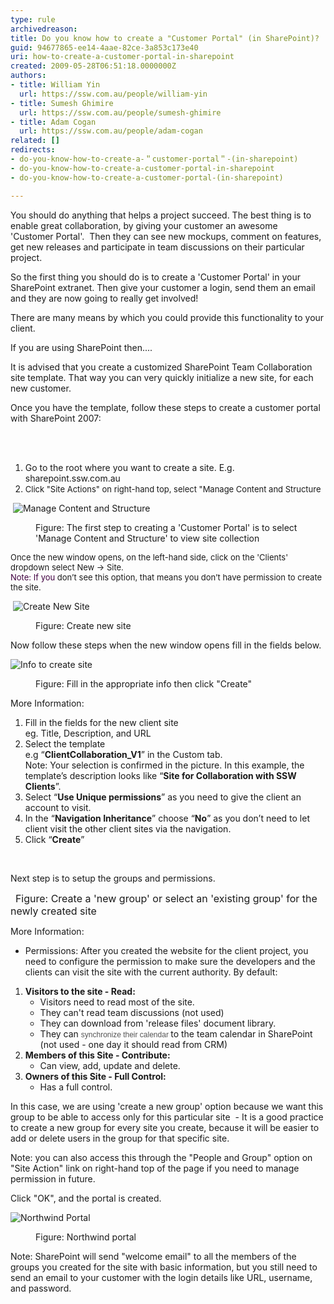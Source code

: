 ```yaml
---
type: rule
archivedreason: 
title: Do you know how to create a "Customer Portal" (in SharePoint)?
guid: 94677865-ee14-4aae-82ce-3a853c173e40
uri: how-to-create-a-customer-portal-in-sharepoint
created: 2009-05-28T06:51:18.0000000Z
authors:
- title: William Yin
  url: https://ssw.com.au/people/william-yin
- title: Sumesh Ghimire
  url: https://ssw.com.au/people/sumesh-ghimire
- title: Adam Cogan
  url: https://ssw.com.au/people/adam-cogan
related: []
redirects:
- do-you-know-how-to-create-a-＂customer-portal＂-(in-sharepoint)
- do-you-know-how-to-create-a-customer-portal-in-sharepoint
- do-you-know-how-to-create-a-customer-portal-(in-sharepoint)

---
```




  <p>​You should do anything that helps a project succeed. The best thing is to enable great collaboration, by giving your customer an awesome 'Customer Portal'.  Then they can see new mockups, comment on features, get new releases and participate in team discussions on their particular project.<br></p>
<p>So the first thing you should do is to create a 'Customer Portal' in your SharePoint extranet. Then give your customer a login, send them an email and they are now going to really get involved!</p>
<p>There are many means by which you could provide this functionality to your client. </p>
<p>If you are using SharePoint then....</p>
<p>It is advised that you create a customized SharePoint Team Collaboration site template. That way you can very quickly initialize a new site, for each new customer.</p>
<p>Once you have the template, follow these steps to create a customer portal with SharePoint 2007:</p>

<br><excerpt class='endintro'></excerpt><br>
<ol><li>Go to the root where you want to create a site. E.g. sharepoint.ssw.com.au</li><li>
      <font size="2">Click "Site Actions" on right-hand top, select "Manage Content and Structure</font> </li></ol><dl class="goodImage"><dt><p> <img border="0" src="ManageContentAndStructure.jpg" alt="Manage Content and Structure" style="border-width:0px;border-style:solid;" /></p></dt><dt></dt><dd>Figure: The first step to creating a 'Customer Portal' is to select 'Manage Content and Structure' to view site collection </dd></dl><p>
   <font size="2">Once the new window opens, on the left-hand side, click on the 'Clients' dropdown select New -&gt; Site. <br> </font> <font size="2"> <font color="#400040">Note: If you </font>don’t see this option, that means you don’t have permission to create the site.</font></p><dl class="goodImage"><dt><p> <img border="0" src="CreateNewSiteStep1.jpg" alt="Create New Site" style="border-width:0px;border-style:solid;" /><br></p></dt><dt></dt><dd>Figure: Create new site </dd></dl><p>Now follow these steps when the new window opens fill in the fields below.</p><dl class="goodImage"><dt><p>
         <img border="0" src="CreateNewSiteStep2.jpg" alt="Info to create site" style="border-width:0px;border-style:solid;" /> </p></dt><dt></dt><dd>Figure: Fill in the appropriate info then click "Create" </dd></dl><p>More Information:</p><ol><li>Fill in the fields for the new client site <br>eg. Title, Description, and URL</li><li>Select the template <br>e.g “<b>ClientCollaboration_V1</b>” in the Custom tab.<br>Note: Your selection is confirmed in the picture. In this example, the template’s description looks like “<b>Site for Collaboration with SSW Clients</b>”.</li><li>Select “<b>Use Unique permissions</b>” as you need to give the client an account to visit.</li><li>In the “<b>Navigation Inheritance</b>” choose “<b>No</b>” as you don’t need to let client visit the other client sites via the navigation.</li><li>Click “<strong>Create</strong>”</li></ol><p> </p><p>Next step is to setup the groups and permissions.</p> 
<img src="SetUpGroupForSite.jpg" class="ms-rteCustom-ImageArea" alt="" />  <font size="-0" class="ms-rteCustom-FigureGood">Figure: Create a 'new group' or select an 'existing group' for the newly created site</font> 
<p>More Information:<br></p><ul><li>Permissions: After you created the website for the client project, you need to configure the permission to make sure the developers and the clients can visit the site with the current authority. By default:</li></ul><ol><li>
      <strong>Visitors to the site - Read: </strong> 
      <ul><li>Visitors need to read most of the site.</li><li>They can't read team discussions (not used)</li><li>They can download from 'release files' document library.</li><li>They can <span style="font-family:verdana, sans-serif;color:#555555;font-size:9pt;">synchronize their calendar </span>to the team calendar in SharePoint (not used - one day it should read from CRM)</li></ul></li><li>
      <strong>Members of this Site - Contribute:</strong> 
      <ul><li>Can view, add, update and delete.</li></ul></li><li>
      <strong>Owners of this Site - Full Control:</strong> 
      <ul><li>Has a full control.</li></ul></li></ol><p>In this case, we are using 'create a new group' option because we want this group to be able to access only for this particular site  - It is a good practice to create a new group for every site you create, because it will be easier to add or delete users in the group for that specific site.</p><p>Note: you can also access this through the "People and Group" option on "Site Action" link on right-hand top of the page if you need to manage permission in future.</p><p>Click "OK", and the portal is created.</p><dl class="goodImage"><dt><p>
         <img border="0" src="Northwind Portal.jpg" alt="Northwind Portal" style="border-width:0px;border-style:solid;" /><br></p></dt><dt></dt><dd>Figure: Northwind portal<br></dd></dl><p>Note: SharePoint will send "welcome email" to all the members of the groups you created for the site with basic information, but you still need to send an email to your customer with the login details like URL, username, and password.</p>


